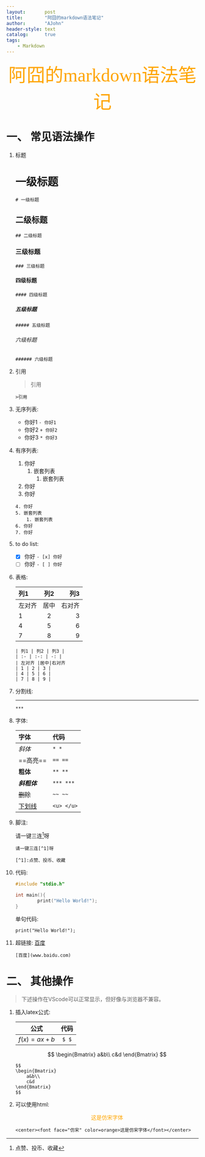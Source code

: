 ```yaml
---
layout:       post
title:        "阿囧的markdown语法笔记"
author:       "AJohn"
header-style: text
catalog:      true
tags:
    - Markdown
---
```


<center><font face="仿宋" color=orange size = 20>阿囧的markdown语法笔记</font></center>

# 一、 常见语法操作
1. 标题
   
    # 一级标题

    `# 一级标题`

    ## 二级标题

    `## 二级标题`

    ### 三级标题

    `### 三级标题`

    #### 四级标题

    `#### 四级标题`

    ##### 五级标题

    `##### 五级标题`

    ###### 六级标题

    `###### 六级标题`

2. 引用
   
    >引用

    `>引用`

3. 无序列表:
   
   - 你好1
   `- 你好1`
   + 你好2
   `+ 你好2`
   * 你好3
   `* 你好3`

4. 有序列表:
   
   1. 你好
      1. 嵌套列表
         1. 嵌套列表
   2. 你好
   3. 你好

    ```
    4. 你好
    5. 嵌套列表
        1. 嵌套列表
    6. 你好
    7. 你好
    ```

5. to do list:
   
   - [x] 你好
   `- [x] 你好`
   - [ ] 你好
   `- [ ] 你好`

6. 表格:

    | 列1 | 列2 | 列3 |
    | :--- | :---: | ---: |
    | 左对齐 | 居中 | 右对齐 |
    | 1 | 2 | 3 |
    | 4 | 5 | 6 |
    | 7 | 8 | 9 |

    ```
    | 列1 | 列2 | 列3 |
    | :- | :-: | -: |
    | 左对齐 |居中|右对齐
    | 1 | 2 | 3 |
    | 4 | 5 | 6 |
    | 7 | 8 | 9 |
    ```
    
7. 分割线:
   
    ***

    `***`

8. 字体:

    |字体|代码|
    |:---|:---|
    |*斜体*|`* *`|
    |==高亮==|`== ==`|
    |**粗体**|`** **`|
    |***斜粗体***|`*** ***`|
    |~~删除~~|`~~ ~~`|
    |<u>下划线</u>|`<u> </u>`|

9.  脚注:
    
    请一键三连[^1]呀

    [^1]:点赞、投币、收藏

    ```
    请一键三连[^1]呀

    [^1]:点赞、投币、收藏
    ```

10. 代码:
    
    ```c
    #include "stdio.h"

    int main(){
            print("Hello World!");
    }  
    ```

    单句代码:

    `print("Hello World!");`


11. 超链接:
    [百度](www.baidu.com)

    `[百度](www.baidu.com)`

# 二、 其他操作

>下述操作在VScode可以正常显示，但好像与浏览器不兼容。

1. 插入latex公式:
   
    |公式|代码|
    |:-:|:-:|
    | $f(x) = ax + b$ |`$ $`|


    $$
    \begin{Bmatrix}
        a&b\\
        c&d
    \end{Bmatrix}
    $$


    ```
    $$
    \begin{Bmatrix}
        a&b\\
        c&d
    \end{Bmatrix}
    $$
    ```

2. 可以使用html:
   
    <center><font face="仿宋" color=orange>这是仿宋字体</font></center>

    `<center><font face="仿宋" color=orange>这是仿宋字体</font></center>`